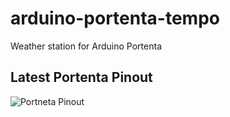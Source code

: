 # arduino-portenta-tempo
Weather station for Arduino Portenta

## Latest Portenta Pinout
![Portneta Pinout](https://docs.arduino.cc/static/e643e090ab0ef84391b760e52e550d29/ABX00042-pinout.png)
